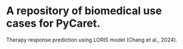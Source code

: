 # A repository of biomedical use cases for PyCaret.
Therapy response prediction using LORIS model (Chang et al., 2024).
